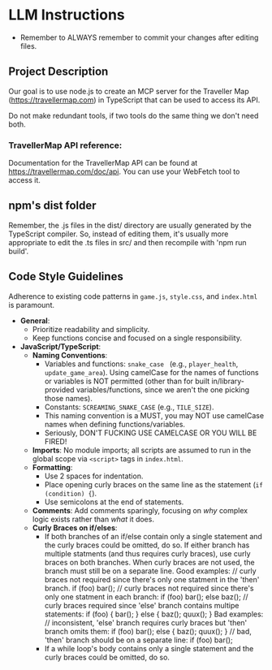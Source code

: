 # LLM Instructions

- Remember to ALWAYS remember to commit your changes after editing files.

## Project Description 

Our goal is to use node.js to create an MCP server for the Traveller Map (https://travellermap.com) in TypeScript that can be used to access its API.

Do not make redundant tools, if two tools do the same thing we don't need both.

### TravellerMap API reference:

Documentation for the TravellerMap API can be found at https://travellermap.com/doc/api. You can use your WebFetch tool to access it.

## npm's dist folder

Remember, the .js files in the dist/ directory are usually generated by the TypeScript compiler. So, instead of editing them, it's usually more appropriate to edit the .ts files in src/ and then recompile with 'npm run build'.

## Code Style Guidelines

Adherence to existing code patterns in `game.js`, `style.css`, and `index.html` is paramount.

- **General**:
    - Prioritize readability and simplicity.
    - Keep functions concise and focused on a single responsibility.
- **JavaScript/TypeScript**:
    - **Naming Conventions**:
        - Variables and functions: `snake_case ` (e.g., `player_health`, `update_game_area`). Using camelCase for the names of functions or variables is NOT permitted (other than for built in/library-provided variables/functions, since we aren't the one picking those names).
        - Constants: `SCREAMING_SNAKE_CASE` (e.g., `TILE_SIZE`).
        - This naming convention is a MUST, you may NOT use camelCase names when defining functions/variables.
        - Seriously, DON'T FUCKING USE CAMELCASE OR YOU WILL BE FIRED!
    - **Imports**: No module imports; all scripts are assumed to run in the global scope via `<script>` tags in `index.html`.
    - **Formatting**:
        - Use 2 spaces for indentation.
        - Place opening curly braces on the same line as the statement (`if (condition) {`).
        - Use semicolons at the end of statements.
    - **Comments**: Add comments sparingly, focusing on _why_ complex logic exists rather than _what_ it does.
    - **Curly Braces on if/elses**:
        - If both branches of an if/else contain only a single statement and the curly braces could be omitted, do so. If either branch has multiple statments (and thus requires curly braces), use curly braces on both branches.
          When curly braces are not used, the branch must still be on a separate line.
          Good examples:
          // curly braces not required since there's only one statment in the 'then' branch.
          if (foo) 
            bar(); 
          // curly braces not required since there's only one statment in each branch:
          if (foo) 
            bar(); 
          else
            baz(); 
          // curly braces required since 'else' branch contains multipe statements:
          if (foo) { 
            bar(); 
          } else {
            baz(); 
            quux(); 
          }
          Bad examples:
          // inconsistent, 'else' branch requires curly braces but 'then' branch omits them:
          if (foo) 
            bar(); 
          else { 
            baz(); 
            quux(); 
          } 
          // bad, 'then' branch should be on a separate line:
          if (foo) 
            bar(); 
        - If a while loop's body contains only a single statement and the curly braces could be omitted, do so.


